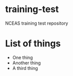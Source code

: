 # training-test
NCEAS training test repository

# List of things

* One thing
* Another thing
* A third thing
